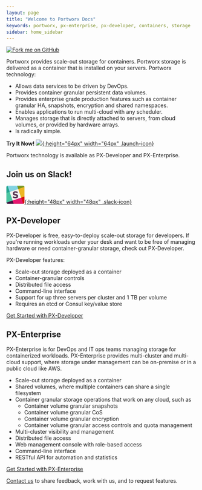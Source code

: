 ```yaml
---
layout: page
title: "Welcome to Portworx Docs"
keywords: portworx, px-enterprise, px-developer, containers, storage
sidebar: home_sidebar
---
```


<a href="https://github.com/portworx/px-docs"><img class="topfork" width="149px" height="149px" src="https://s3.amazonaws.com/github/ribbons/forkme_right_orange_ff7600.png" alt="Fork me on GitHub"></a>

Portworx provides scale-out storage for containers. Portworx storage is delivered as a container that is installed on your servers. Portworx technology:

* Allows data services to be driven by DevOps. 
* Provides container granular persistent data volumes.
* Provides enterprise grade production features such as container granular HA, snapshots, encryption and shared namespaces.
* Enables applications to run multi-cloud with any scheduler.
* Manages storage that is directly attached to servers, from cloud volumes, or provided by hardware arrays.
* Is radically simple.

**Try It Now!**
[![](/images/launch.png){:height="64px" width="64px" .launch-icon}](/getting-started/asap.html)

Portworx technology is available as PX-Developer and PX-Enterprise.

## Join us on Slack!

[![](/images/slack.png){:height="48px" width="48px" .slack-icon}](http://slack.portworx.com)

## PX-Developer

PX-Developer is free, easy-to-deploy scale-out storage for developers. If you're running workloads under your desk and want to be free of managing hardware or need container-granular storage, check out PX-Developer.

PX-Developer features:

* Scale-out storage deployed as a container
* Container-granular controls
* Distributed file access
* Command-line interface
* Support for up three servers per cluster and 1 TB per volume
* Requires an etcd or Consul key/value store

<a href="/getting-started/px-developer.html" class="btn btn-primary">Get Started with PX-Developer</a>
<br/>

## PX-Enterprise

PX-Enterprise is for DevOps and IT ops teams managing storage for containerized workloads. PX-Enterprise provides multi-cluster and multi-cloud support, where storage under management can be on-premise or in a public cloud like AWS.

* Scale-out storage deployed as a container
* Shared volumes, where multiple containers can share a single filesystem
* Container granular storage operations that work on any cloud, such as
  * Container volume granular snapshots
  * Container volume granular CoS
  * Container volume granular encryption
  * Container volume granular access controls and quota management
* Multi-cluster visibility and management
* Distributed file access
* Web management console with role-based access
* Command-line interface
* RESTful API for automation and statistics

<a href="/getting-started/px-enterprise.html" class="btn btn-primary">Get Started with PX-Enterprise</a>


[Contact us](http://portworx.com/contact-us/) to share feedback, work with us, and to request features.
